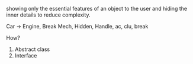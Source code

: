 

showing only the essential features of an object to the user and hiding the inner details to reduce complexity.

Car -> Engine, Break Mech, Hidden, Handle, ac, clu, break

How?
1. Abstract class
2. Interface